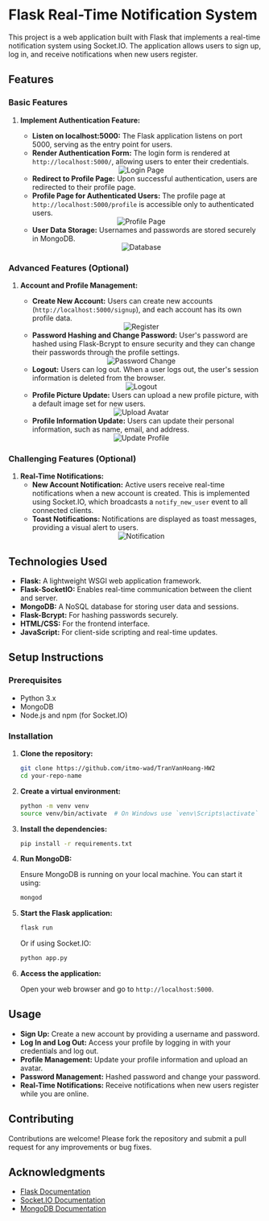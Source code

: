 # Flask Real-Time Notification System

This project is a web application built with Flask that implements a real-time notification system using Socket.IO. The application allows users to sign up, log in, and receive notifications when new users register.

## Features

### Basic Features

1. **Implement Authentication Feature:**
   - **Listen on localhost:5000:** The Flask application listens on port 5000, serving as the entry point for users.
   - **Render Authentication Form:** The login form is rendered at `http://localhost:5000/`, allowing users to enter their credentials.
   <div align="center">
       <img src="static/images/login.PNG" alt="Login Page">
   </div>

   - **Redirect to Profile Page:** Upon successful authentication, users are redirected to their profile page.
   - **Profile Page for Authenticated Users:** The profile page at `http://localhost:5000/profile` is accessible only to authenticated users.
   <div align="center">
       <img src="static/images/profile.PNG" alt="Profile Page">
   </div>

   - **User Data Storage:** Usernames and passwords are stored securely in MongoDB.
   <div align="center">
       <img src="static/images/database.PNG" alt="Database">
   </div>

### Advanced Features (Optional)

1. **Account and Profile Management:**
   - **Create New Account:** Users can create new accounts (`http://localhost:5000/signup`), and each account has its own profile data.
   <div align="center">
       <img src="static/images/register.PNG" alt="Register">
   </div>

   - **Password Hashing and Change Password:** User's password are hashed using Flask-Bcrypt to ensure security and they can change their passwords through the profile settings.
   <div align="center">
       <img src="static/images/password_change.PNG" alt="Password Change">
   </div>

   - **Logout:** Users can log out. When a user logs out, the user's session information is deleted from the browser.
   <div align="center">
       <img src="static/images/logout.PNG" alt="Logout">
   </div>

   - **Profile Picture Update:** Users can upload a new profile picture, with a default image set for new users.
   <div align="center">
       <img src="static/images/upload_image.PNG" alt="Upload Avatar">
   </div>
   
   - **Profile Information Update:** Users can update their personal information, such as name, email, and address.
   <div align="center">
       <img src="static/images/update_profile.PNG" alt="Update Profile">
   </div>

### Challenging Features (Optional)

1. **Real-Time Notifications:**
   - **New Account Notification:** Active users receive real-time notifications when a new account is created. This is implemented using Socket.IO, which broadcasts a `notify_new_user` event to all connected clients.
   - **Toast Notifications:** Notifications are displayed as toast messages, providing a visual alert to users.
   <div align="center">
       <img src="static/images/notification.png" alt="Notification">
   </div>

## Technologies Used

- **Flask:** A lightweight WSGI web application framework.
- **Flask-SocketIO:** Enables real-time communication between the client and server.
- **MongoDB:** A NoSQL database for storing user data and sessions.
- **Flask-Bcrypt:** For hashing passwords securely.
- **HTML/CSS:** For the frontend interface.
- **JavaScript:** For client-side scripting and real-time updates.

## Setup Instructions

### Prerequisites

- Python 3.x
- MongoDB
- Node.js and npm (for Socket.IO)

### Installation

1. **Clone the repository:**

   ```bash
   git clone https://github.com/itmo-wad/TranVanHoang-HW2
   cd your-repo-name
   ```

2. **Create a virtual environment:**

   ```bash
   python -m venv venv
   source venv/bin/activate  # On Windows use `venv\Scripts\activate`
   ```

3. **Install the dependencies:**

   ```bash
   pip install -r requirements.txt
   ```

4. **Run MongoDB:**

   Ensure MongoDB is running on your local machine. You can start it using:

   ```bash
   mongod
   ```

5. **Start the Flask application:**

   ```bash
   flask run
   ```

   Or if using Socket.IO:

   ```bash
   python app.py
   ```

6. **Access the application:**

   Open your web browser and go to `http://localhost:5000`.

## Usage

- **Sign Up:** Create a new account by providing a username and password.
- **Log In and Log Out:** Access your profile by logging in with your credentials and log out.
- **Profile Management:** Update your profile information and upload an avatar.
- **Password Management:** Hashed password and change your password.
- **Real-Time Notifications:** Receive notifications when new users register while you are online.

## Contributing

Contributions are welcome! Please fork the repository and submit a pull request for any improvements or bug fixes.

## Acknowledgments

- [Flask Documentation](https://flask.palletsprojects.com/)
- [Socket.IO Documentation](https://socket.io/docs/)
- [MongoDB Documentation](https://docs.mongodb.com/)